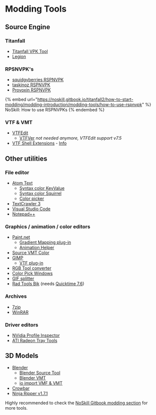 # Modding Tools

## Source Engine

### Titanfall

* [Titanfall VPK Tool](http://cra0kalo.com/public/Titanfall\_VPKTool3.4\_Portable.zip)
* [Legion](https://wiki.modme.co/wiki/apps/Legion.html)

### RPSNVPK's

* [squidgyberries RSPNVPK](https://github.com/squidgyberries/RSPNVPK)
* [taskinoz RSPNVPK](https://github.com/taskinoz/RSPNVPK)
* [Provoxin RSPNVPK](https://github.com/Provoxin/RSPNVPK-GUI)

{% embed url="https://noskill.gitbook.io/titanfall2/how-to-start-modding/modding-introduction/modding-tools/how-to-use-rspnvpk" %}
NoSkill: How to use RSPNVPKs
{% endembed %}

### VTF & VMT

* [VTFEdit](this-content-is-no-longer-available.md)
  * [VTFVer](http://cra0kalo.com/public/VTFVer.zip) _not needed anymore, VTFEdit support v7.5_
* [VTF Shell Extensions](https://www.wunderboy.org/valve-hl2source-sdk-tools/#vtf\_shell) - [Info](https://developer.valvesoftware.com/wiki/VTF\_Shell\_Extensions)

## Other utilities

### File editor

* [Atom Text](https://atom.io)
  * [Syntax color KeyValue](https://atom.io/packages/language-source-cfg)
  * [Syntax color Squirrel](https://atom.io/packages/squirrel-language)
  * [Color picker](https://atom.io/packages/color-picker)
* [TextCrawler 3](https://www.digitalvolcano.co.uk/tcdownloads.html)
* [Visual Studio Code](https://code.visualstudio.com)
* [Notepad++](https://notepad-plus-plus.org/downloads/)

### Graphics / animation / color editors

* [Paint.net](https://www.getpaint.net)
  * [Gradient Mapping plug-in](https://forums.getpaint.net/topic/6265-gradient-mapping/)
  * [Animation Helper](https://pixelbyte.itch.io/paint-net-sprite-plugin)
* [Source VMT Color](https://dev.cra0kalo.com/?p=155)
* [GIMP](https://www.gimp.org/downloads/)
  * [VTF plug-in](https://www.tophattwaffle.com/downloads/gimp-vtf-plugin/)
* [RGB Tool converter](http://hewmc.blogspot.fr/2012/12/rgb-to-percentage-converter.html)
* [Color Pick Windows](https://pixelbyte.itch.io/color-pick)
* [GIF splitter](https://ezgif.com/split)
* [Rad Tools Bik](http://www.radgametools.com/bnkdown.htm) (needs [Quicktime 7.6](https://support.apple.com/downloads/quicktime))

### Archives

* [7zip](https://www.7-zip.org)
* [WinRAR](https://www.win-rar.com/download.html?L=10)

### Driver editors

* [NVidia Profile Inspector](https://nvidia-inspector.en.lo4d.com/windows)
* [ATI Radeon Tray Tools](https://www.majorgeeks.com/files/details/ati\_tray\_tools.html)

## 3D Models

* [Blender](https://www.blender.org)
  * [Blender Source Tool](https://developer.valvesoftware.com/wiki/Blender\_Source\_Tools)
  * [Blender VMT](https://github.com/lasa01/blender-vmt)
  * [io import VMF & VMT](https://github.com/lasa01/io\_import\_vmf)
* [Crowbar](http://steamcommunity.com/groups/CrowbarTool)
* [Ninja Ripper v1.7.1](https://gamebanana.com/tools/5638)

Highly recommended to check the [NoSkill Gitbook modding section](https://noskill.gitbook.io/titanfall2/how-to-start-modding/modding-introduction/modding-tools) for more tools.
